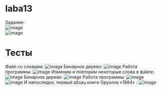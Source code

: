 # laba13
Задание:<br />
![image](https://user-images.githubusercontent.com/80285429/146574127-8b35eea6-426b-499d-b7b0-04109efdab63.png)<br />
![image](https://user-images.githubusercontent.com/80285429/146574156-5908246c-a42c-4e42-b948-e307f7467229.png)<br />
# Тесты
Файл со словами:
![image](https://user-images.githubusercontent.com/80285429/146574333-740c5c18-e0c3-430b-98db-4240c795c117.png)
Бинарное дерево:
![image](https://user-images.githubusercontent.com/80285429/146574439-1dc9406f-7377-4149-a6c2-7d7ad76aa2f5.png)
Работа программы:
![image](https://user-images.githubusercontent.com/80285429/146574481-291a27b1-267d-4a0a-8f2f-fa78e9615c95.png)
Изменим и повторим некоторые слова в файле:
![image](https://user-images.githubusercontent.com/80285429/146574515-3773f5a5-682f-488e-93a1-f2aa44f6ef3c.png)
Бинарное дерево:
![image](https://user-images.githubusercontent.com/80285429/146574564-dd150f18-3e2a-45a9-8077-e4578f756bf3.png)
Работа программы:
![image](https://user-images.githubusercontent.com/80285429/146574599-01ff844e-469a-4f91-99bc-930bf38d81a0.png)
![image](https://user-images.githubusercontent.com/80285429/146574606-b94cb412-b747-4be7-95d2-c9b1cf48743d.png)
И напоследок, первый абзац книги Оруэлла «1984» :
![image](https://user-images.githubusercontent.com/80285429/146574645-2702b1f6-4607-4f43-8dac-02c8857e0832.png)


